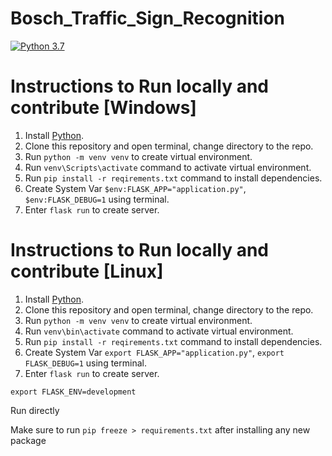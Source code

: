 # Bosch_Traffic_Sign_Recognition

[![Python 3.7](https://img.shields.io/badge/python-3.7+-blue.svg)](https://www.python.org/downloads/release/python-370/)
  
# Instructions to Run locally and contribute [Windows]
1. Install [Python](https://www.python.org/downloads/).
2. Clone this repository and open terminal, change directory to the repo.
3. Run `python -m venv venv` to create virtual environment.
4. Run `venv\Scripts\activate` command to activate virtual environment.
5. Run `pip install -r reqirements.txt` command to install dependencies.
7. Create System Var `$env:FLASK_APP="application.py"`, `$env:FLASK_DEBUG=1` using terminal.
8. Enter `flask run` to create server.

# Instructions to Run locally and contribute [Linux]
1. Install [Python](https://www.python.org/downloads/).
2. Clone this repository and open terminal, change directory to the repo.
3. Run `python -m venv venv` to create virtual environment.
4. Run `venv\bin\activate` command to activate virtual environment.
5. Run `pip install -r reqirements.txt` command to install dependencies.
7. Create System Var `export FLASK_APP="application.py"`, `export FLASK_DEBUG=1` using terminal.
8. Enter `flask run` to create server.

`export FLASK_ENV=development`

Run directly

Make sure to run `pip freeze > requirements.txt` after installing any new package


